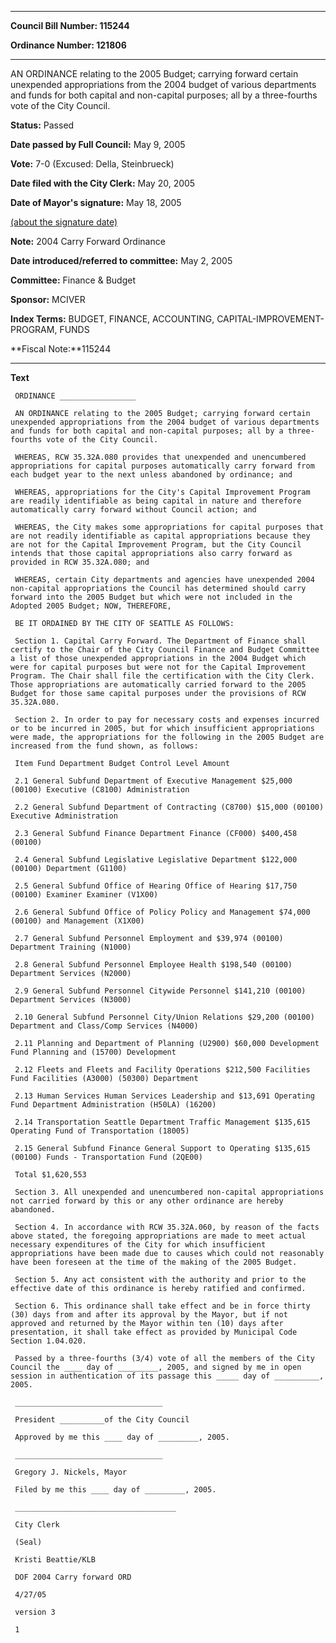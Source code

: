 

********

**Council Bill Number: 115244**
   
**Ordinance Number: 121806**
********

 AN ORDINANCE relating to the 2005 Budget; carrying forward certain unexpended appropriations from the 2004 budget of various departments and funds for both capital and non-capital purposes; all by a three-fourths vote of the City Council.

**Status:** Passed
   
**Date passed by Full Council:** May 9, 2005
   
**Vote:** 7-0 (Excused: Della, Steinbrueck)
   
**Date filed with the City Clerk:** May 20, 2005
   
**Date of Mayor's signature:** May 18, 2005
   
[(about the signature date)](/~public/approvaldate.htm)
   
   
**Note:** 2004 Carry Forward Ordinance

   
**Date introduced/referred to committee:** May 2, 2005
   
**Committee:** Finance & Budget
   
**Sponsor:** MCIVER
   
   
**Index Terms:** BUDGET, FINANCE, ACCOUNTING, CAPITAL-IMPROVEMENT-PROGRAM, FUNDS

**Fiscal Note:**115244

********

**Text**
   
```
 ORDINANCE _________________

 AN ORDINANCE relating to the 2005 Budget; carrying forward certain unexpended appropriations from the 2004 budget of various departments and funds for both capital and non-capital purposes; all by a three- fourths vote of the City Council.

 WHEREAS, RCW 35.32A.080 provides that unexpended and unencumbered appropriations for capital purposes automatically carry forward from each budget year to the next unless abandoned by ordinance; and

 WHEREAS, appropriations for the City's Capital Improvement Program are readily identifiable as being capital in nature and therefore automatically carry forward without Council action; and

 WHEREAS, the City makes some appropriations for capital purposes that are not readily identifiable as capital appropriations because they are not for the Capital Improvement Program, but the City Council intends that those capital appropriations also carry forward as provided in RCW 35.32A.080; and

 WHEREAS, certain City departments and agencies have unexpended 2004 non-capital appropriations the Council has determined should carry forward into the 2005 Budget but which were not included in the Adopted 2005 Budget; NOW, THEREFORE,

 BE IT ORDAINED BY THE CITY OF SEATTLE AS FOLLOWS:

 Section 1. Capital Carry Forward. The Department of Finance shall certify to the Chair of the City Council Finance and Budget Committee a list of those unexpended appropriations in the 2004 Budget which were for capital purposes but were not for the Capital Improvement Program. The Chair shall file the certification with the City Clerk. Those appropriations are automatically carried forward to the 2005 Budget for those same capital purposes under the provisions of RCW 35.32A.080.

 Section 2. In order to pay for necessary costs and expenses incurred or to be incurred in 2005, but for which insufficient appropriations were made, the appropriations for the following in the 2005 Budget are increased from the fund shown, as follows:

 Item Fund Department Budget Control Level Amount

 2.1 General Subfund Department of Executive Management $25,000 (00100) Executive (C8100) Administration

 2.2 General Subfund Department of Contracting (C8700) $15,000 (00100) Executive Administration

 2.3 General Subfund Finance Department Finance (CF000) $400,458 (00100)

 2.4 General Subfund Legislative Legislative Department $122,000 (00100) Department (G1100)

 2.5 General Subfund Office of Hearing Office of Hearing $17,750 (00100) Examiner Examiner (V1X00)

 2.6 General Subfund Office of Policy Policy and Management $74,000 (00100) and Management (X1X00)

 2.7 General Subfund Personnel Employment and $39,974 (00100) Department Training (N1000)

 2.8 General Subfund Personnel Employee Health $198,540 (00100) Department Services (N2000)

 2.9 General Subfund Personnel Citywide Personnel $141,210 (00100) Department Services (N3000)

 2.10 General Subfund Personnel City/Union Relations $29,200 (00100) Department and Class/Comp Services (N4000)

 2.11 Planning and Department of Planning (U2900) $60,000 Development Fund Planning and (15700) Development

 2.12 Fleets and Fleets and Facility Operations $212,500 Facilities Fund Facilities (A3000) (50300) Department

 2.13 Human Services Human Services Leadership and $13,691 Operating Fund Department Administration (H50LA) (16200)

 2.14 Transportation Seattle Department Traffic Management $135,615 Operating Fund of Transportation (18005)

 2.15 General Subfund Finance General Support to Operating $135,615 (00100) Funds - Transportation Fund (2QE00)

 Total $1,620,553

 Section 3. All unexpended and unencumbered non-capital appropriations not carried forward by this or any other ordinance are hereby abandoned.

 Section 4. In accordance with RCW 35.32A.060, by reason of the facts above stated, the foregoing appropriations are made to meet actual necessary expenditures of the City for which insufficient appropriations have been made due to causes which could not reasonably have been foreseen at the time of the making of the 2005 Budget.

 Section 5. Any act consistent with the authority and prior to the effective date of this ordinance is hereby ratified and confirmed.

 Section 6. This ordinance shall take effect and be in force thirty (30) days from and after its approval by the Mayor, but if not approved and returned by the Mayor within ten (10) days after presentation, it shall take effect as provided by Municipal Code Section 1.04.020.

 Passed by a three-fourths (3/4) vote of all the members of the City Council the ____ day of _________, 2005, and signed by me in open session in authentication of its passage this _____ day of __________, 2005.

 _________________________________

 President __________of the City Council

 Approved by me this ____ day of _________, 2005.

 _________________________________

 Gregory J. Nickels, Mayor

 Filed by me this ____ day of _________, 2005.

 ____________________________________

 City Clerk

 (Seal)

 Kristi Beattie/KLB

 DOF 2004 Carry forward ORD

 4/27/05

 version 3

 1

```
